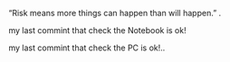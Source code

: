“Risk means more things can happen than will happen.”
.

my last commint that check the Notebook is ok!


my last commint that check the PC is ok!..